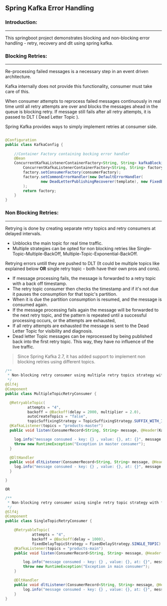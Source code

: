 ## Spring Kafka Error Handling

### Introduction:

***
This springboot project demonstrates blocking and non-blocking error handling - retry, recovery and dlt using spring
kafka.

### Blocking Retries:

***
Re-processing failed messages is a necessary step in an event driven architecture.

Kafka internally does not provide this functionality, consumer must take care of this.

When consumer attempts to reprocess failed messages continuously in real time until all retry attempts are over and
blocks the messages ahead in the queue is blocking retry. If message still fails after all retry attempts, it is passed
to DLT (
Dead Letter Topic ).

Spring Kafka provides ways to simply implement retries at consumer side.

```java

@Configuration
public class KafkaConfig {
    
    //Container Factory containing bocking error handler
    @Bean
    ConcurrentKafkaListenerContainerFactory<String, String> kafkaBlockingRetryContainerFactory() {
        ConcurrentKafkaListenerContainerFactory<String, String> factory = new ConcurrentKafkaListenerContainerFactory<>();
        factory.setConsumerFactory(consumerFactory);
        factory.setCommonErrorHandler(new DefaultErrorHandler(
                new DeadLetterPublishingRecoverer(template), new FixedBackOff(2000, 3))
        );
        return factory;
    }
}
```

### Non Blocking Retries:

***

Retrying is done by creating separate retry topics and retry consumers at delayed intervals.

* Unblocks the main topic for real time traffic.
* Multiple strategies can be opted for non blocking retries like Single-Topic-Multiple-BackOff, Multiple-Topic-Exponential-BackOff.

Retrying errors untill they are pushed to DLT (It could be multiple topics like explained below **OR** single retry topic - both have their own pros and cons).

* If message processing fails, the message is forwarded to a retry topic with a back off timestamp.
* The retry topic consumer then checks the timestamp and if it's not due it pauses the consumption for that topic's
  partition.
* When it is due the partition consumption is resumed, and the message is consumed again.
* If the message processing fails again the message will be forwarded to the next retry topic, and the pattern is
  repeated until a successful processing occurs, or the attempts are exhausted,
* If all retry attempts are exhausted the message is sent to the Dead Letter Topic for visibility and diagnosis.
* Dead letter Topic messages can be reprocessed by being published back into the first retry topic. This way, they have
  no influence of the live traffic.

> Since Spring Kafka 2.7, it has added support to implement non blocking retries using different topics.

```java
/**
 * Non-blocking retry consumer using multiple retry topics strategy with exponential backoff policy.
 */
@Slf4j
@Component
public class MultipleTopicRetryConsumer {

  @RetryableTopic(
          attempts = "4",
          backoff = @Backoff(delay = 2000, multiplier = 2.0),
          autoCreateTopics = "false",
          topicSuffixingStrategy = TopicSuffixingStrategy.SUFFIX_WITH_INDEX_VALUE)
  @KafkaListener(topics = "products-master")
  public void listen(ConsumerRecord<String, String> message, @Header(KafkaHeaders.RECEIVED_TOPIC) String topic) {

    log.info("message consumed - key: {} , value: {}, at: {}", message.key(), message.value(), LocalDateTime.now());
    throw new RuntimeException("Exception in master consumer");
  }

  @DltHandler
  public void dltListener(ConsumerRecord<String, String> message, @Header(KafkaHeaders.RECEIVED_TOPIC) String topic) {
    log.info("message consumed - key: {} , value: {}, at: {}", message.key(), message.value(), LocalDateTime.now());
  }

}
```
`OR`

```java
/**
 * Non-blocking retry consumer using single retry topic strategy with fixed backoff policy.
 */
@Slf4j
@Component
public class SingleTopicRetryConsumer {

    @RetryableTopic(
            attempts = "4",
            backoff = @Backoff(delay = 1000),
            fixedDelayTopicStrategy = FixedDelayStrategy.SINGLE_TOPIC)
    @KafkaListener(topics = "products-main")
    public void listen(ConsumerRecord<String, String> message, @Header(KafkaHeaders.RECEIVED_TOPIC) String topic) {

        log.info("message consumed - key: {} , value: {}, at: {}", message.key(), message.value(), LocalDateTime.now());
        throw new RuntimeException("Exception in main consumer");
    }

    @DltHandler
    public void dltListener(ConsumerRecord<String, String> message, @Header(KafkaHeaders.RECEIVED_TOPIC) String topic) {
        log.info("message consumed - key: {} , value: {}, at: {}", message.key(), message.value(), LocalDateTime.now());
    }
}
```
